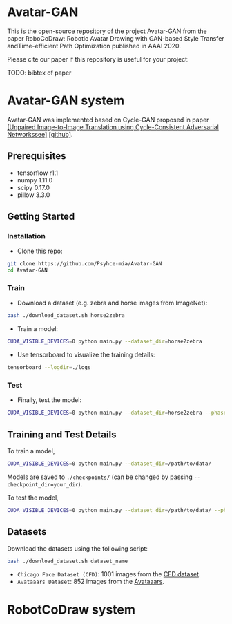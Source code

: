 # Avatar-GAN
This is the open-source repository of the project Avatar-GAN from the paper RoboCoDraw: Robotic Avatar Drawing with GAN-based Style Transfer andTime-efficient Path Optimization published in AAAI 2020.

Please cite our paper if this repository is useful for your project:

TODO: bibtex of paper

# Avatar-GAN system

Avatar-GAN was implemented based on Cycle-GAN proposed in paper [[Unpaired Image-to-Image Translation using Cycle-Consistent Adversarial Networkssee]](https://arxiv.org/pdf/1703.10593.pdf) [[github]](https://github.com/xhujoy/CycleGAN-tensorflow).

## Prerequisites
- tensorflow r1.1
- numpy 1.11.0
- scipy 0.17.0
- pillow 3.3.0

## Getting Started
### Installation
- Clone this repo:
```bash
git clone https://github.com/Psyhce-mia/Avatar-GAN
cd Avatar-GAN
```

### Train
- Download a dataset (e.g. zebra and horse images from ImageNet):
```bash
bash ./download_dataset.sh horse2zebra
```
- Train a model:
```bash
CUDA_VISIBLE_DEVICES=0 python main.py --dataset_dir=horse2zebra
```
- Use tensorboard to visualize the training details:
```bash
tensorboard --logdir=./logs
```

### Test
- Finally, test the model:
```bash
CUDA_VISIBLE_DEVICES=0 python main.py --dataset_dir=horse2zebra --phase=test --which_direction=AtoB
```

## Training and Test Details
To train a model,  
```bash
CUDA_VISIBLE_DEVICES=0 python main.py --dataset_dir=/path/to/data/ 
```
Models are saved to `./checkpoints/` (can be changed by passing `--checkpoint_dir=your_dir`).  

To test the model,
```bash
CUDA_VISIBLE_DEVICES=0 python main.py --dataset_dir=/path/to/data/ --phase=test --which_direction=AtoB/BtoA
```

## Datasets
Download the datasets using the following script:
```bash
bash ./download_dataset.sh dataset_name
```
- `Chicago Face Dataset (CFD)`: 1001 images from the [CFD dataset](https://chicagofaces.org/default/).
- `Avataaars Dataset`: 852 images from the [Avataaars](https://avataaars.com/).


# RobotCoDraw system
